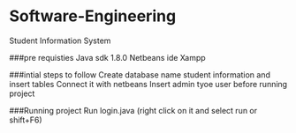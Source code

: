 # Software-Engineering
Student Information System

###pre requisties
Java sdk 1.8.0
Netbeans ide
Xampp

###intial steps to follow
Create database name student information and insert tables 
Connect it with netbeans
Insert admin tyoe user before running project




###Running project
Run login.java (right click on it and select run or shift+F6)

